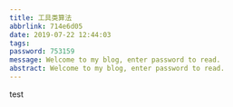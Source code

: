 ```yaml
---
title: 工具类算法
abbrlink: 714e6d05
date: 2019-07-22 12:44:03
tags:
password: 753159
message: Welcome to my blog, enter password to read.  
abstract: Welcome to my blog, enter password to read.  
---
```

test